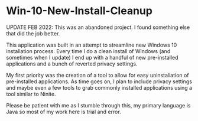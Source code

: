 # Win-10-New-Install-Cleanup

UPDATE FEB 2022: This was an abandoned project. I found something else that did the job better.

This application was built in an attempt to streamline new Windows 10 installation process. Every time I do a clean install of Windows (and sometimes when I update) I end up with a handful of new pre-installed applications and a bunch of reverted privacy settings. 

My first priority was the creation of a tool to allow for easy uninstallation of pre-installed applications. As time goes on, I plan to include privacy settings and maybe even a few tools to grab commonly installed applications using a tool similar to Ninite.

Please be patient with me as I stumble through this, my primary language is Java so most of my work here is trial and error.

